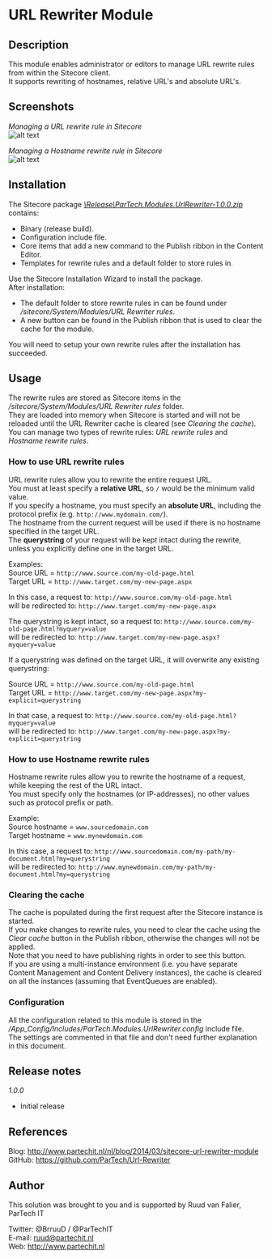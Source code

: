 # URL Rewriter Module

## Description
This module enables administrator or editors to manage URL rewrite rules from within the Sitecore client.  
It supports rewriting of hostnames, relative URL's and absolute URL's.


## Screenshots
*Managing a URL rewrite rule in Sitecore*  
![alt text](https://raw.github.com/ParTech/Url-Rewriter/master/Screenshots/url-rewrite-rule_small.png "Managing a URL rewrite rule in Sitecore.")

*Managing a Hostname rewrite rule in Sitecore*  
![alt text](https://raw.github.com/ParTech/Url-Rewriter/master/Screenshots/hostname-rewrite-rule_small.png "Managing a Hostname rewrite rule in Sitecore.")


## Installation
The Sitecore package *[\Release\ParTech.Modules.UrlRewriter-1.0.0.zip](https://github.com/ParTech/Url-Rewriter/raw/master/Release/ParTech.Modules.UrlRewriter-1.0.0.zip)* contains:
- Binary (release build).
- Configuration include file.
- Core items that add a new command to the Publish ribbon in the Content Editor.
- Templates for rewrite rules and a default folder to store rules in.

Use the Sitecore Installation Wizard to install the package.  
After installation:
- The default folder to store rewrite rules in can be found under */sitecore/System/Modules/URL Rewriter rules*.
- A new button can be found in the Publish ribbon that is used to clear the cache for the module.

You will need to setup your own rewrite rules after the installation has succeeded.


## Usage
The rewrite rules are stored as Sitecore items in the */sitecore/System/Modules/URL Rewriter rules* folder.  
They are loaded into memory when Sitecore is started and will not be reloaded until the URL Rewriter cache is cleared (see *Clearing the cache*).  
You can manage two types of rewrite rules: *URL rewrite rules* and *Hostname rewrite rules*.  

### How to use URL rewrite rules  
URL rewrite rules allow you to rewrite the entire request URL.  
You must at least specify a **relative URL**, so `/` would be the minimum valid value.  
If you specify a hostname, you must specify an **absolute URL**, including the protocol prefix (e.g. `http://www.mydomain.com/`).  
The hostname from the current request will be used if there is no hostname specified in the target URL.  
The **querystring** of your request will be kept intact during the rewrite, unless you explicitly define one in the target URL.  

Examples:  
Source URL = `http://www.source.com/my-old-page.html`  
Target URL = `http://www.target.com/my-new-page.aspx`

In this case, a request to: `http://www.source.com/my-old-page.html`  
will be redirected to: `http://www.target.com/my-new-page.aspx`  
  
The querystring is kept intact, so a request to: `http://www.source.com/my-old-page.html?myquery=value`  
will be redirected to: `http://www.target.com/my-new-page.aspx?myquery=value`  
  
If a querystring was defined on the target URL, it will overwrite any existing querystring:  
  
Source URL = `http://www.source.com/my-old-page.html`  
Target URL = `http://www.target.com/my-new-page.aspx?my-explicit=querystring`  
  
In that case, a request to: `http://www.source.com/my-old-page.html?myquery=value`  
will be redirected to: `http://www.target.com/my-new-page.aspx?my-explicit=querystring`  

### How to use Hostname rewrite rules  
Hostname rewrite rules allow you to rewrite the hostname of a request, while keeping the rest of the URL intact.  
You must specify only the hostnames (or IP-addresses), no other values such as protocol prefix or path.  

Example:  
Source hostname = `www.sourcedomain.com`  
Target hostname = `www.mynewdomain.com`

In this case, a request to: `http://www.sourcedomain.com/my-path/my-document.html?my=querystring`  
will be redirected to: `http://www.mynewdomain.com/my-path/my-document.html?my=querystring`

### Clearing the cache  
The cache is populated during the first request after the Sitecore instance is started.  
If you make changes to rewrite rules, you need to clear the cache using the *Clear cache* button in the Publish ribbon, otherwise the changes will not be applied.  
Note that you need to have publishing rights in order to see this button.  
If you are using a multi-instance environment (i.e. you have separate Content Management and Content Delivery instances), the cache is cleared on all the instances (assuming that EventQueues are enabled).  

### Configuration  
All the configuration related to this module is stored in the */App_Config/Includes/ParTech.Modules.UrlRewriter.config* include file.  
The settings are commented in that file and don't need further explanation in this document.  


## Release notes
*1.0.0*
- Initial release


## References
Blog: http://www.partechit.nl/nl/blog/2014/03/sitecore-url-rewriter-module  
GitHub: https://github.com/ParTech/Url-Rewriter


## Author
This solution was brought to you and is supported by Ruud van Falier, ParTech IT

Twitter: @BrruuD / @ParTechIT   
E-mail: ruud@partechit.nl   
Web: http://www.partechit.nl
